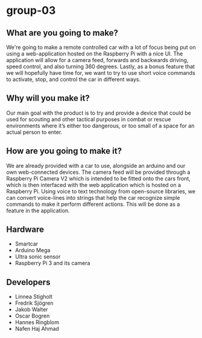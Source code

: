 # group-03

## What are you going to make?
We're going to make a remote controlled car with a lot of focus being put on using a web-application hosted on the Raspberry Pi with a nice UI. The application will allow for a camera feed, forwards and backwards driving, speed control, and also turning 360 degrees. Lastly, as a bonus feature that we will hopefully have time for, we want to try to use short voice commands to activate, stop, and control the car in different ways. 

## Why will you make it?
Our main goal with the product is to try and provide a device that could be used for scouting and other tactical purposes in combat or rescue environments where it’s either too dangerous, or too small of a space for an actual person to enter. 

## How are you going to make it?
We are already provided with a car to use, alongside an arduino and our own web-connected devices. The camera feed will be provided through a Raspberry Pi Camera V2 which is intended to be fitted onto the cars front, which is then interfaced with the web application which is hosted on a Raspberry Pi. Using voice to text technology from open-source libraries, we can convert voice-lines into strings that help the car recognize simple commands to make it perform different actions. This will be done as a feature in the application.

## Hardware
- Smartcar 
- Arduino Mega
- Ultra sonic sensor
- Raspberry Pi 3 and its camera

## Developers
- Linnea Stigholt
- Fredrik Sjögren 
- Jakob Walter
- Oscar Bogren
- Hannes Ringblom
- Nafen Haj Ahmad
